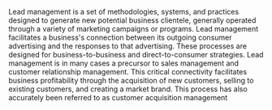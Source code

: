 Lead management is a set of methodologies, systems, and practices designed to generate new potential business clientele, generally operated through a variety of marketing campaigns or programs. Lead management facilitates a business's connection between its outgoing consumer advertising and the responses to that advertising. These processes are designed for business-to-business and direct-to-consumer strategies. Lead management is in many cases a precursor to sales management and customer relationship management. This critical connectivity facilitates business profitability through the acquisition of new customers, selling to existing customers, and creating a market brand. This process has also accurately been referred to as customer acquisition management
